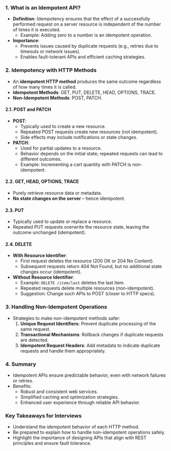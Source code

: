 ### 1. **What is an Idempotent API?**

- **Definition**: Idempotency ensures that the effect of a successfully performed request on a server resource is independent of the number of times it is executed.
    - Example: Adding zero to a number is an idempotent operation.
- **Importance**:
    - Prevents issues caused by duplicate requests (e.g., retries due to timeouts or network issues).
    - Enables fault-tolerant APIs and efficient caching strategies.

### 2. **Idempotency with HTTP Methods**

- An **idempotent HTTP method** produces the same outcome regardless of how many times it is called.
- **Idempotent Methods**: GET, PUT, DELETE, HEAD, OPTIONS, TRACE.
- **Non-Idempotent Methods**: POST, PATCH.

#### 2.1. **POST and PATCH**

- **POST**:
    - Typically used to create a new resource.
    - Repeated POST requests create new resources (not idempotent).
    - Side effects may include notifications or state changes.
- **PATCH**:
    - Used for partial updates to a resource.
    - Behavior depends on the initial state; repeated requests can lead to different outcomes.
    - Example: Incrementing a cart quantity with PATCH is non-idempotent.

#### 2.2. **GET, HEAD, OPTIONS, TRACE**

- Purely retrieve resource data or metadata.
- **No state changes on the server** – hence idempotent.

#### 2.3. **PUT**

- Typically used to update or replace a resource.
- Repeated PUT requests overwrite the resource state, leaving the outcome unchanged (idempotent).

#### 2.4. **DELETE**

- **With Resource Identifier**:
    - First request deletes the resource (200 OK or 204 No Content).
    - Subsequent requests return 404 Not Found, but no additional state changes occur (idempotent).
- **Without Resource Identifier**:
    - Example: `DELETE /item/last` deletes the last item.
    - Repeated requests delete multiple resources (non-idempotent).
    - Suggestion: Change such APIs to POST (closer to HTTP specs).

### 3. **Handling Non-Idempotent Operations**

- Strategies to make non-idempotent methods safer:
    1. **Unique Request Identifiers**: Prevent duplicate processing of the same request.
    2. **Transactional Mechanisms**: Rollback changes if duplicate requests are detected.
    3. **Idempotent Request Headers**: Add metadata to indicate duplicate requests and handle them appropriately.

### 4. **Summary**

- Idempotent APIs ensure predictable behavior, even with network failures or retries.
- Benefits:
    - Robust and consistent web services.
    - Simplified caching and optimization strategies.
    - Enhanced user experience through reliable API behavior.

### **Key Takeaways for Interviews**

- Understand the idempotent behavior of each HTTP method.
- Be prepared to explain how to handle non-idempotent operations safely.
- Highlight the importance of designing APIs that align with REST principles and ensure fault tolerance.